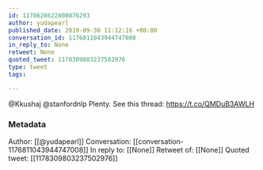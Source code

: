 ```yaml
---
id: 1178628622808076293
author: yudapearl
published_date: 2019-09-30 11:12:16 +00:00
conversation_id: 1176811043944747008
in_reply_to: None
retweet: None
quoted_tweet: 1178309803237502976
type: tweet
tags:

---
```


@Kkushaj @stanfordnlp Plenty. See this thread:
https://t.co/QMDuB3AWLH

### Metadata

Author: [[@yudapearl]]
Conversation: [[conversation-1176811043944747008]]
In reply to: [[None]]
Retweet of: [[None]]
Quoted tweet: [[1178309803237502976]]
